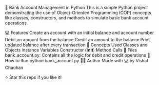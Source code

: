 🏦 Bank Account Management in Python
This is a simple Python project demonstrating the use of Object-Oriented Programming (OOP) concepts like classes, constructors, and methods to simulate basic bank account operations.

💻 Features
Create an account with an initial balance and account number
Debit an amount from the balance
Credit an amount to the balance
Print updated balance after every transaction
🧠 Concepts Used
Classes and Objects
Instance Variables
Constructor (__init__)
Method Calls
📂 Files
bank_account.py: Contains all the logic for debit and credit operations
🚀 How to Run
python bank_account.py
👨‍💻 Author
Made with 💻 by Vishal Chauhan

⭐ Star this repo if you like it!
